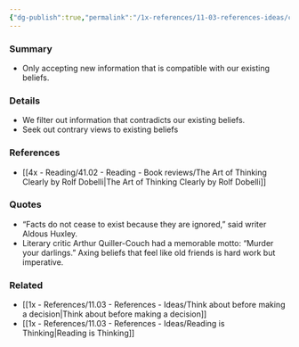 ```yaml
---
{"dg-publish":true,"permalink":"/1x-references/11-03-references-ideas/confirmation-bias/","dgHomeLink":true,"dgPassFrontmatter":false,"dgShowBacklinks":true,"dgShowLocalGraph":false,"dgShowInlineTitle":true}
---
```



### Summary
- Only accepting new information that is compatible with our existing beliefs.

### Details
- We filter out information that contradicts our existing beliefs.
- Seek out contrary views to existing beliefs

### References
- [[4x - Reading/41.02 - Reading - Book reviews/The Art of Thinking Clearly by Rolf Dobelli|The Art of Thinking Clearly by Rolf Dobelli]]

### Quotes
- “Facts do not cease to exist because they are ignored,” said writer Aldous Huxley. 
- Literary critic Arthur Quiller-Couch had a memorable motto: “Murder your darlings.”  Axing beliefs that feel like old friends is hard work but imperative.

### Related
- [[1x - References/11.03 - References - Ideas/Think about before making a decision|Think about before making a decision]]
- [[1x - References/11.03 - References - Ideas/Reading is Thinking|Reading is Thinking]]